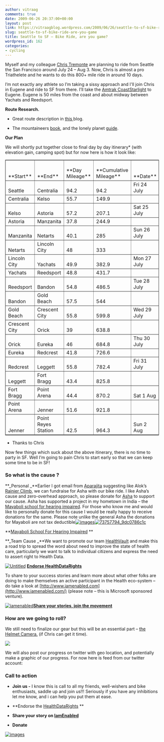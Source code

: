 ```yaml
---
author: vitraag
comments: true
date: 2009-06-26 20:37:00+00:00
layout: post
link: https://vitraagblog.wordpress.com/2009/06/26/seattle-to-sf-bike-ride-are-you-game/
slug: seattle-to-sf-bike-ride-are-you-game
title: Seattle to SF – Bike Ride, are you game?
wordpress_id: 162
categories:
- cycling
---
```


Myself and my colleague [Chris Tremonte](http://www.facebook.com/people/Chris-Tremonte/4813122) are planning to ride from Seattle the San Francisco around July 24 – Aug 3. Now, Chris is almost a pro Triathelete and he wants to do this 800+ mile ride in around 10 days.

I’m not exactly any athlete so I’m taking a sissy approach and I'll join Chris in Eugene and ride to SF from there. I’ll take the [Amtrak CoastStarlight](http://en.wikipedia.org/wiki/Coast_Starlight) to Eugene. Eugene is 50 miles from the coast and about midway between Yachats and Reedsport.

**Route Research.**




    
  * Great route description in [this ](http://bike.duque.net/seattle-sf-2001.htm)blog.

    
  * The mountaineers [book](http://www.amazon.com/Bicycling-Pacific-Coast-Complete-Canada/dp/0898869544), and the lonely planet [guide](http://www.amazon.com/Lonely-Planet-Cycling-USA-Guides/dp/1864503246/ref=sr_1_5?ie=UTF8&s=books&qid=1247645766&sr=1-5).



**Our Plan**

We will shortly put together close to final day by day itinerary* (with elevation gain, camping spot) but for now here is how it look like:

<table cellpadding="0" width="422" cellspacing="0" border="1" >
<tbody >
<tr >

<td width="69" valign="bottom" >**Start**
</td>

<td width="88" valign="bottom" >**End**
</td>

<td width="69" valign="bottom" >**Day Mileage**
</td>

<td width="83" valign="bottom" >**Cumulative Mileage**
</td>

<td width="53" valign="bottom" >**Date**
</td>

<td width="58" valign="bottom" >**Potential Place To Stay**
</td>
</tr>
<tr >

<td width="69" valign="bottom" >Seattle
</td>

<td width="88" valign="bottom" >Centralia
</td>

<td width="69" valign="bottom" >94.2
</td>

<td width="83" valign="bottom" >94.2
</td>

<td width="52" valign="bottom" >Fri 24 July
</td>

<td width="58" valign="bottom" >
</td>
</tr>
<tr >

<td width="69" valign="bottom" >Centralia
</td>

<td width="88" valign="bottom" >Kelso
</td>

<td width="69" valign="bottom" >55.7
</td>

<td width="83" valign="bottom" >149.9
</td>

<td width="52" valign="bottom" >
</td>

<td width="58" valign="bottom" >
</td>
</tr>
<tr >

<td width="70" valign="bottom" >Kelso
</td>

<td width="88" valign="bottom" >Astoria
</td>

<td width="69" valign="bottom" >57.2
</td>

<td width="83" valign="bottom" >207.1
</td>

<td width="52" valign="bottom" >Sat 25 July
</td>

<td width="58" valign="bottom" >
</td>
</tr>
<tr >

<td width="70" valign="bottom" >Astoria
</td>

<td width="87" valign="bottom" >Manzanita
</td>

<td width="69" valign="bottom" >37.8
</td>

<td width="83" valign="bottom" >244.9
</td>

<td width="52" valign="bottom" >
</td>

<td width="58" valign="bottom" >
</td>
</tr>
<tr >

<td width="70" valign="bottom" >Manzanita
</td>

<td width="87" valign="bottom" >Netarts
</td>

<td width="69" valign="bottom" >40.1
</td>

<td width="83" valign="bottom" >285
</td>

<td width="52" valign="bottom" >Sun 26 July
</td>

<td width="58" valign="bottom" >
</td>
</tr>
<tr >

<td width="70" valign="bottom" >Netarts
</td>

<td width="87" valign="bottom" >Lincoln City
</td>

<td width="69" valign="bottom" >48
</td>

<td width="83" valign="bottom" >333
</td>

<td width="52" valign="bottom" >
</td>

<td width="58" valign="bottom" >
</td>
</tr>
<tr >

<td width="70" valign="bottom" >Lincoln City
</td>

<td width="87" valign="bottom" >Yachats
</td>

<td width="69" valign="bottom" >49.9
</td>

<td width="83" valign="bottom" >382.9
</td>

<td width="52" valign="bottom" >Mon 27 July
</td>

<td width="58" valign="bottom" >
</td>
</tr>
<tr >

<td width="70" valign="bottom" >Yachats
</td>

<td width="87" valign="bottom" >Reedsport
</td>

<td width="69" valign="bottom" >48.8
</td>

<td width="83" valign="bottom" >431.7
</td>

<td width="52" valign="bottom" >
</td>

<td width="58" valign="bottom" >
</td>
</tr>
<tr >

<td width="70" valign="bottom" >Reedsport
</td>

<td width="87" valign="bottom" >Bandon
</td>

<td width="69" valign="bottom" >54.8
</td>

<td width="83" valign="bottom" >486.5
</td>

<td width="52" valign="bottom" >Tue 28 July
</td>

<td width="58" valign="bottom" >
</td>
</tr>
<tr >

<td width="70" valign="bottom" >Bandon
</td>

<td width="87" valign="bottom" >Gold Beach
</td>

<td width="69" valign="bottom" >57.5
</td>

<td width="83" valign="bottom" >544
</td>

<td width="52" valign="bottom" >
</td>

<td width="58" valign="bottom" >
</td>
</tr>
<tr >

<td width="70" valign="bottom" >Gold Beach
</td>

<td width="87" valign="bottom" >Crescent City
</td>

<td width="69" valign="bottom" >55.8
</td>

<td width="83" valign="bottom" >599.8
</td>

<td width="52" valign="bottom" >Wed 29 July
</td>

<td width="58" valign="bottom" >
</td>
</tr>
<tr >

<td width="70" valign="bottom" >Crescent City
</td>

<td width="87" valign="bottom" >Orick
</td>

<td width="69" valign="bottom" >39
</td>

<td width="83" valign="bottom" >638.8
</td>

<td width="52" valign="bottom" >
</td>

<td width="58" valign="bottom" >
</td>
</tr>
<tr >

<td width="70" valign="bottom" >Orick
</td>

<td width="87" valign="bottom" >Eureka
</td>

<td width="69" valign="bottom" >46
</td>

<td width="83" valign="bottom" >684.8
</td>

<td width="52" valign="bottom" >Thu 30 July
</td>

<td width="58" valign="bottom" >
</td>
</tr>
<tr >

<td width="70" valign="bottom" >Eureka
</td>

<td width="87" valign="bottom" >Redcrest
</td>

<td width="69" valign="bottom" >41.8
</td>

<td width="83" valign="bottom" >726.6
</td>

<td width="52" valign="bottom" >
</td>

<td width="58" valign="bottom" >
</td>
</tr>
<tr >

<td width="70" valign="bottom" >Redcrest
</td>

<td width="87" valign="bottom" >Leggett
</td>

<td width="69" valign="bottom" >55.8
</td>

<td width="83" valign="bottom" >782.4
</td>

<td width="52" valign="bottom" >Fri 31 July
</td>

<td width="58" valign="bottom" >
</td>
</tr>
<tr >

<td width="70" valign="bottom" >Leggett
</td>

<td width="87" valign="bottom" >Fort Bragg
</td>

<td width="69" valign="bottom" >43.4
</td>

<td width="83" valign="bottom" >825.8
</td>

<td width="52" valign="bottom" >
</td>

<td width="58" valign="bottom" >
</td>
</tr>
<tr >

<td width="70" valign="bottom" >Fort Bragg
</td>

<td width="87" valign="bottom" >Point Arena
</td>

<td width="69" valign="bottom" >44.4
</td>

<td width="83" valign="bottom" >870.2
</td>

<td width="52" valign="bottom" >Sat 1 Aug
</td>

<td width="58" valign="bottom" >
</td>
</tr>
<tr >

<td width="70" valign="bottom" >Point Arena
</td>

<td width="87" valign="bottom" >Jenner
</td>

<td width="69" valign="bottom" >51.6
</td>

<td width="83" valign="bottom" >921.8
</td>

<td width="52" valign="bottom" >
</td>

<td width="58" valign="bottom" >
</td>
</tr>
<tr >

<td width="70" valign="bottom" >Jenner
</td>

<td width="88" valign="bottom" >Point Reyes Station
</td>

<td width="70" valign="bottom" >42.5
</td>

<td width="84" valign="bottom" >964.3
</td>

<td width="55" valign="bottom" >Sun 2 Aug
</td>

<td width="58" valign="bottom" >
</td>
</tr>
</tbody>
</table>





  * Thanks to Chris



Now few things which suck about the above itinerary, there is no time to party in SF. Well I’m going to pain Chris to start early so that we can keep some time to be in SF!



### **So what is the cause ?**



**_Personal
_**Earlier I got email from [Aparajita](http://www.ashanet.org/seattle/events/woc/profile_head.php?p=aparajitad) suggesting like Alok’s [Rainier Climb](http://www.ashanet.org/seattle/events/climb/profile_head.php?alok), we can fundraise for Asha with our bike ride. I like Asha’s cause and zero-overhead approach, so please donate for [Asha](http://www.ashanet.org/seattle) to support our cause. Asha has supported a project in my hometown in India – the [Mayaboli school for hearing impaired](http://vitraag.blogspot.com/2005/12/mayaboli-school-for-hearing-impaired.html). For those who know me and would like to personally donate for this cause I would be really happy to receive donations for the same. Please note unlike the general Asha the donations for Mayaboli are not tax deductible[![images](http://lh6.ggpht.com/_Jc7k7_ysg2g/Sl04SYIfp1I/AAAAAAAAEvI/CS0k1kmchUM/images%5B13%5D.jpg?imgmax=800)](mailto:vaibhavb@vitraag.com?subject=My)[![73757794_9dc0786c1c](http://lh6.ggpht.com/_Jc7k7_ysg2g/Sl04R-eJMjI/AAAAAAAAEt8/cEKtStA_vUA/73757794_9dc0786c1c%5B5%5D.jpg?imgmax=800)](http://www.flickr.com/groups/mayaboli/)



**[Mayaboli School For Hearing Impaired](http://vitraag.blogspot.com/2005/12/mayaboli-school-for-hearing-impaired.html) **



**_Team Cause
_**We want to promote our team [HealthVault](http://www.healthvault.com/) and make this a road trip to spread the word about need to improve the state of health care, particularly we want to talk to individual citizens and express the need to assert right to Health Data.



[![Untitled](http://lh5.ggpht.com/_Jc7k7_ysg2g/Sl04SlEtzmI/AAAAAAAAEuE/vzUzr4IySOQ/Untitled%5B4%5D.jpg?imgmax=800)](http://www.healthdatarights.org/) **[Endorse HealthDataRights](http://www.healthdatarights.org/)**



To share to your success stories and learn more about what other folks are doing to make themselves an active participant in the Health eco-system – do take a look at [http://www.iamenabled.com](http://www.iamenabled.com/) (please note – this is Microsoft sponsored venture).



[![iamenabled](http://lh3.ggpht.com/_Jc7k7_ysg2g/Sl04UssPV4I/AAAAAAAAEuM/d3IhFKGyeMo/iamenabled_thumb.jpg?imgmax=800)](http://lh3.ggpht.com/_Jc7k7_ysg2g/Sl04SyRuT9I/AAAAAAAAEuI/OcRcFkSyl-A/s1600-h/iamenabled%5B2%5D.jpg)**[Share your stories, join the movement](http://www.iamenabled.com/)**





### How are we going to roll?



We still need to finalize our gear but this will be an essential part – [the Helmet Camera.](http://www.amazon.com/gp/product/B0019Y8AAI) (if Chris can get it time).

![](http://ecx.images-amazon.com/images/I/41PpMGpSwbL._AA200_.jpg)

We will also post our progress on twitter with geo location, and potentially make a graphic of our progress. For now here is feed from our twitter account:





### Call to action






    
  * **Join us -** I know this is call to all my friends, well-wishers and bike enthusiasts, saddle up and join us!!! Seriously if you have any inhibitions let me know, and i can help you put them at ease.

    
  * **Endorse the [HealthDataRights](http://www.healthdatarights.org/) **

    
  * **Share your story on [IamEnabled](http://www.iamenabled.com/)**

    
  * **Donate**



[![images](http://lh6.ggpht.com/_Jc7k7_ysg2g/Sl04SYIfp1I/AAAAAAAAEvM/qSEufLc-Eds/images%5B14%5D.jpg?imgmax=800)](mailto:vaibhavb@vitraag.com?subject=My)
